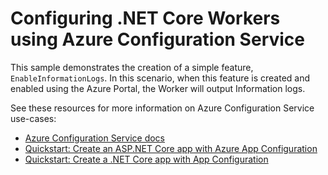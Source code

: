 # Configuring .NET Core Workers using Azure Configuration Service

This sample demonstrates the creation of a simple feature, `EnableInformationLogs`. In this scenario, when this feature is created and enabled using the Azure Portal, the Worker will output Information logs.

See these resources for more information on Azure Configuration Service use-cases:

* [Azure Configuration Service docs](https://docs.microsoft.com/en-us/azure/azure-app-configuration/)
* [Quickstart: Create an ASP.NET Core app with Azure App Configuration](https://docs.microsoft.com/en-us/azure/azure-app-configuration/quickstart-aspnet-core-app)
* [Quickstart: Create a .NET Core app with App Configuration](https://docs.microsoft.com/en-us/azure/azure-app-configuration/quickstart-dotnet-core-app)